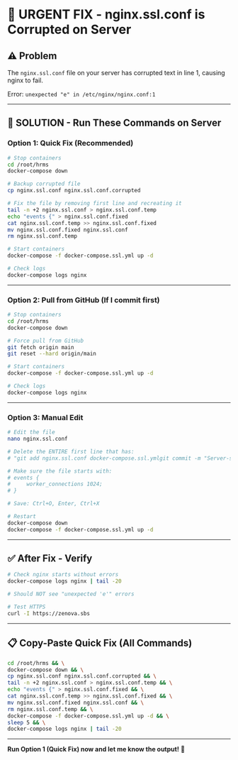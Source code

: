 # 🚨 URGENT FIX - nginx.ssl.conf is Corrupted on Server

## ⚠️ Problem
The `nginx.ssl.conf` file on your server has corrupted text in line 1, causing nginx to fail.

Error: `unexpected "e" in /etc/nginx/nginx.conf:1`

---

## 🚀 SOLUTION - Run These Commands on Server

### Option 1: Quick Fix (Recommended)

```bash
# Stop containers
cd /root/hrms
docker-compose down

# Backup corrupted file
cp nginx.ssl.conf nginx.ssl.conf.corrupted

# Fix the file by removing first line and recreating it
tail -n +2 nginx.ssl.conf > nginx.ssl.conf.temp
echo "events {" > nginx.ssl.conf.fixed
cat nginx.ssl.conf.temp >> nginx.ssl.conf.fixed
mv nginx.ssl.conf.fixed nginx.ssl.conf
rm nginx.ssl.conf.temp

# Start containers
docker-compose -f docker-compose.ssl.yml up -d

# Check logs
docker-compose logs nginx
```

---

### Option 2: Pull from GitHub (If I commit first)

```bash
# Stop containers
cd /root/hrms
docker-compose down

# Force pull from GitHub
git fetch origin main
git reset --hard origin/main

# Start containers
docker-compose -f docker-compose.ssl.yml up -d

# Check logs
docker-compose logs nginx
```

---

### Option 3: Manual Edit

```bash
# Edit the file
nano nginx.ssl.conf

# Delete the ENTIRE first line that has:
# "git add nginx.ssl.conf docker-compose.ssl.ymlgit commit -m "Server-specific SSL/nginx config"events {"

# Make sure the file starts with:
# events {
#     worker_connections 1024;
# }

# Save: Ctrl+O, Enter, Ctrl+X

# Restart
docker-compose down
docker-compose -f docker-compose.ssl.yml up -d
```

---

## ✅ After Fix - Verify

```bash
# Check nginx starts without errors
docker-compose logs nginx | tail -20

# Should NOT see "unexpected 'e'" errors

# Test HTTPS
curl -I https://zenova.sbs
```

---

## 📋 Copy-Paste Quick Fix (All Commands)

```bash
cd /root/hrms && \
docker-compose down && \
cp nginx.ssl.conf nginx.ssl.conf.corrupted && \
tail -n +2 nginx.ssl.conf > nginx.ssl.conf.temp && \
echo "events {" > nginx.ssl.conf.fixed && \
cat nginx.ssl.conf.temp >> nginx.ssl.conf.fixed && \
mv nginx.ssl.conf.fixed nginx.ssl.conf && \
rm nginx.ssl.conf.temp && \
docker-compose -f docker-compose.ssl.yml up -d && \
sleep 5 && \
docker-compose logs nginx | tail -20
```

---

**Run Option 1 (Quick Fix) now and let me know the output!** 🚀

